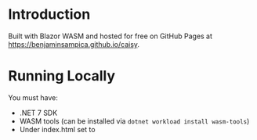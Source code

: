 # Introduction

Built with Blazor WASM and hosted for free on GitHub Pages at <https://benjaminsampica.github.io/caisy>.

# Running Locally

You must have:

- .NET 7 SDK
- WASM tools (can be installed via `dotnet workload install wasm-tools`)
- Under index.html set <base href="/Caisy/" /> to <base href="/" />